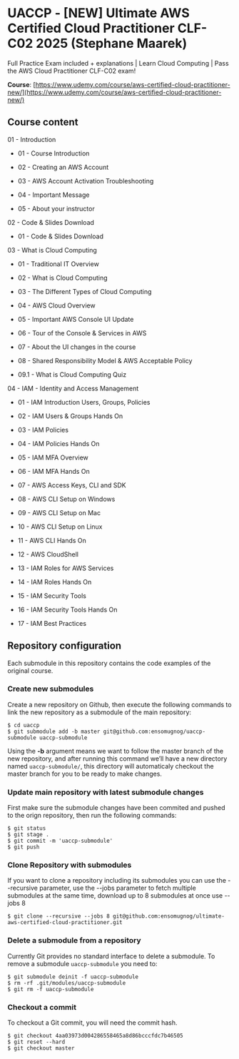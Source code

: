 # UACCP - [NEW] Ultimate AWS Certified Cloud Practitioner CLF-C02 2025 (Stephane Maarek)

Full Practice Exam included + explanations | Learn Cloud Computing | Pass the AWS Cloud Practitioner CLF-C02 exam!

**Course**: [https://www.udemy.com/course/aws-certified-cloud-practitioner-new/](https://www.udemy.com/course/aws-certified-cloud-practitioner-new/)

## Course content

01 - Introduction

- 01 - Course Introduction

- 02 - Creating an AWS Account

- 03 - AWS Account Activation Troubleshooting

- 04 - Important Message

- 05 - About your instructor

02 - Code & Slides Download

- 01 - Code & Slides Download

03 - What is Cloud Computing

- 01 - Traditional IT Overview

- 02 - What is Cloud Computing

- 03 - The Different Types of Cloud Computing

- 04 - AWS Cloud Overview

- 05 - Important AWS Console UI Update

- 06 - Tour of the Console & Services in AWS

- 07 - About the UI changes in the course

- 08 - Shared Responsibility Model & AWS Acceptable Policy

- 09.1 - What is Cloud Computing Quiz

04 - IAM - Identity and Access Management

- 01 - IAM Introduction Users, Groups, Policies

- 02 - IAM Users & Groups Hands On

- 03 - IAM Policies

- 04 - IAM Policies Hands On

- 05 - IAM MFA Overview

- 06 - IAM MFA Hands On

- 07 - AWS Access Keys, CLI and SDK

- 08 - AWS CLI Setup on Windows

- 09 - AWS CLI Setup on Mac

- 10 - AWS CLI Setup on Linux

- 11 - AWS CLI Hands On

- 12 - AWS CloudShell

- 13 - IAM Roles for AWS Services

- 14 - IAM Roles Hands On

- 15 - IAM Security Tools

- 16 - IAM Security Tools Hands On

- 17 - IAM Best Practices

## Repository configuration
Each submodule in this repository contains the code examples of the original course.

### Create new submodules
Create a new repository on Github, then execute the following commands to link the new repository as a submodule of the main repository:

```
$ cd uaccp
$ git submodule add -b master git@github.com:ensomugnog/uaccp-submodule uaccp-submodule
```

Using the **-b** argument means we want to follow the master branch of the new repository, and after running this command we’ll have a new directory named `uaccp-submodule/`, this directory will automaticaly checkout the master branch for you to be ready to make changes.

### Update main repository with latest submodule changes
First make sure the submodule changes have been commited and pushed to the orign repository, then run the following commands:

```
$ git status
$ git stage .
$ git commit -m 'uaccp-submodule'
$ git push
```

### Clone Repository with submodules
If you want to clone a repository including its submodules you can use the --recursive parameter, use the --jobs parameter to fetch multiple submodules at the same time, download up to 8 submodules at once use --jobs 8

```
$ git clone --recursive --jobs 8 git@github.com:ensomugnog/ultimate-aws-certified-cloud-practitioner.git
```

### Delete a submodule from a repository
Currently Git provides no standard interface to delete a submodule. To remove a submodule `uaccp-submodule` you need to:

```
$ git submodule deinit -f uaccp-submodule
$ rm -rf .git/modules/uaccp-submodule
$ git rm -f uaccp-submodule
```

### Checkout a commit
To checkout a Git commit, you will need the commit hash.

```
$ git checkout 4aa03973d004286558465a8d86bcccfdc7b46505
$ git reset --hard
$ git checkout master
```